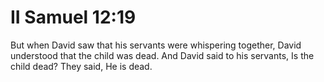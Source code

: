 # II Samuel 12:19

But when David saw that his servants were whispering together, David understood that the child was dead. And David said to his servants, Is the child dead? They said, He is dead.
